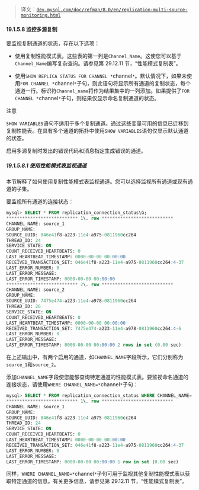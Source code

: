> 译文：[`dev.mysql.com/doc/refman/8.0/en/replication-multi-source-monitoring.html`](https://dev.mysql.com/doc/refman/8.0/en/replication-multi-source-monitoring.html)

#### 19.1.5.8 监控多源复制

要监视复制通道的状态，存在以下选项：

+   使用复制性能模式表。这些表的第一列是`Channel_Name`。这使您可以基于`Channel_Name`编写复杂查询。请参见第 29.12.11 节，“性能模式复制表”。

+   使用`SHOW REPLICA STATUS FOR CHANNEL *`channel`*`。默认情况下，如果未使用`FOR CHANNEL *`channel`*`子句，则此语句将显示所有通道的复制状态，每个通道一行。标识符`Channel_name`将作为结果集中的一列添加。如果提供了`FOR CHANNEL *`channel`*`子句，则结果仅显示命名复制通道的状态。

注意

`SHOW VARIABLES`语句不适用于多个复制通道。通过这些变量可用的信息已迁移到复制性能表。在具有多个通道的拓扑中使用`SHOW VARIABLES`语句仅显示默认通道的状态。

启用多源复制时发出的错误代码和消息指定生成错误的通道。

##### 19.1.5.8.1 使用性能模式表监视通道

本节解释了如何使用复制性能模式表监视通道。您可以选择监视所有通道或现有通道的子集。

要监视所有通道的连接状态：

```sql
mysql> SELECT * FROM replication_connection_status\G;
*************************** 1\. row ***************************
CHANNEL_NAME: source_1
GROUP_NAME:
SOURCE_UUID: 046e41f8-a223-11e4-a975-0811960cc264
THREAD_ID: 24
SERVICE_STATE: ON
COUNT_RECEIVED_HEARTBEATS: 0
LAST_HEARTBEAT_TIMESTAMP: 0000-00-00 00:00:00
RECEIVED_TRANSACTION_SET: 046e41f8-a223-11e4-a975-0811960cc264:4-37
LAST_ERROR_NUMBER: 0
LAST_ERROR_MESSAGE:
LAST_ERROR_TIMESTAMP: 0000-00-00 00:00:00
*************************** 2\. row ***************************
CHANNEL_NAME: source_2
GROUP_NAME:
SOURCE_UUID: 7475e474-a223-11e4-a978-0811960cc264
THREAD_ID: 26
SERVICE_STATE: ON
COUNT_RECEIVED_HEARTBEATS: 0
LAST_HEARTBEAT_TIMESTAMP: 0000-00-00 00:00:00
RECEIVED_TRANSACTION_SET: 7475e474-a223-11e4-a978-0811960cc264:4-6
LAST_ERROR_NUMBER: 0
LAST_ERROR_MESSAGE:
LAST_ERROR_TIMESTAMP: 0000-00-00 00:00:00 2 rows in set (0.00 sec)
```

在上述输出中，有两个启用的通道，如`CHANNEL_NAME`字段所示，它们分别称为`source_1`和`source_2`。

添加`CHANNEL_NAME`字段使您能够查询特定通道的性能模式表。要监视命名通道的连接状态，请使用`WHERE CHANNEL_NAME=*`channel`*`子句：

```sql
mysql> SELECT * FROM replication_connection_status WHERE CHANNEL_NAME='source_1'\G
*************************** 1\. row ***************************
CHANNEL_NAME: source_1
GROUP_NAME:
SOURCE_UUID: 046e41f8-a223-11e4-a975-0811960cc264
THREAD_ID: 24
SERVICE_STATE: ON
COUNT_RECEIVED_HEARTBEATS: 0
LAST_HEARTBEAT_TIMESTAMP: 0000-00-00 00:00:00
RECEIVED_TRANSACTION_SET: 046e41f8-a223-11e4-a975-0811960cc264:4-37
LAST_ERROR_NUMBER: 0
LAST_ERROR_MESSAGE:
LAST_ERROR_TIMESTAMP: 0000-00-00 00:00:00 1 row in set (0.00 sec)
```

同样，`WHERE CHANNEL_NAME=*`channel`*`子句可用于监视其他复制性能模式表以获取特定通道的信息。有关更多信息，请参见第 29.12.11 节，“性能模式复制表”。
